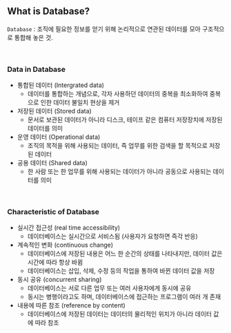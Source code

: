 ## What is Database?

`Database` : 조직에 필요한 정보를 얻기 위해 논리적으로 연관된 데이터를 모아 구조적으로 통합해 놓은 것.

<br>

### Data in Database

- 통합된 데이터 (Intergrated data)
    - 데이터를 통합하는 개념으로, 각자 사용하던 데이터의 중복을 최소화하여 중복으로 인한 데이터 불일치 현상을 제거
- 저장된 데이터 (Stored data)
    - 문서로 보관된 데이터가 아니라 디스크, 테이프 같은 컴퓨터 저장장치에 저장된 데이터를 의미
- 운영 데이터 (Operational data)
    - 조직의 목적을 위해 사용되는 데이터, 즉 업무를 위한 검색을 할 목적으로 저장된 데이터
- 공용 데이터 (Shared data)
    - 한 사람 또는 한 업무를 위해 사용되는 데이터가 아니라 공동으로 사용되는 데이터를 의미

<br>

### Characteristic of Database

- 실시간 접근성 (real time accessibility)
    - 데이터베이스는 실시간으로 서비스됨 (사용자가 요청하면 즉각 반응)
- 계속적인 변화 (continuous change)
    - 데이터베이스에 저장된 내용은 어느 한 순간의 상태를 나타내지만, 데이터 값은 시간에 따라 항상 바뀜
    - 데이터베이스는 삽입, 삭제, 수정 등의 작업을 통하여 바뀐 데이터 값을 저장
- 동시 공유 (concurrent sharing)
    - 데이터베이스는 서로 다른 업무 또는 여러 사용자에게 동시에 공유
    - 동시는 병행이라고도 하며, 데이터베이스에 접근하는 프로그램이 여러 개 존재
- 내용에 따른 참조 (reference by content)
    - 데이터베이스에 저장된 데이터는 데이터의 물리적인 위치가 아니라 데이터 값에 따라 참조